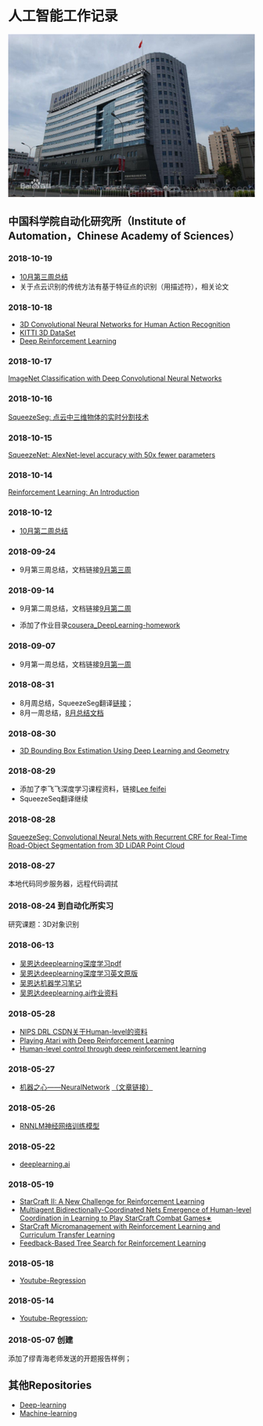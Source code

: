 
# 人工智能工作记录

<p align='center'>
<img src='bg.png'>
</p>

## 中国科学院自动化研究所（Institute of Automation，Chinese Academy of Sciences）

### 2018-10-19
* [10月第三周总结](https://github.com/usiege/CASIA/blob/master/2018-10-第三周.md)
* 关于点云识别的传统方法有基于特征点的识别（用描述符），相关论文

### 2018-10-18
* [3D Convolutional Neural Networks for Human Action Recognition](https://blog.csdn.net/liuxiao214/article/details/78066243)
* [KITTI 3D DataSet](http://www.cvlibs.net/datasets/kitti/eval_object.php?obj_benchmark=3d)
* [Deep Reinforcement Learning](https://arxiv.org/abs/1810.06339)

### 2018-10-17
[ImageNet Classification with Deep Convolutional Neural Networks](https://blog.csdn.net/quincuntial/article/details/75668467)

### 2018-10-16
[SqueezeSeg: 点云中三维物体的实时分割技术](https://zhuanlan.zhihu.com/p/43598102)

### 2018-10-15
[SqueezeNet: AlexNet-level accuracy with 50x fewer parameters](https://github.com/uwuneng/SqueezeNet)

### 2018-10-14

[Reinforcement Learning: An Introduction](https://github.com/ShangtongZhang/reinforcement-learning-an-introduction)

### 2018-10-12
* [10月第二周总结](https://github.com/usiege/CASIA/blob/master/2018-10-第二周.md)

### 2018-09-24

* 9月第三周总结，文档链接[9月第三周](https://github.com/usiege/CASIA/blob/master/2018-09-第三周.md)

### 2018-09-14

* 9月第二周总结，文档链接[9月第二周](https://github.com/usiege/CASIA/blob/master/2018-09-第二周.md)

* 添加了作业目录[cousera_DeepLearning-homework](https://github.com/usiege/Deep-Learning/cousera_DeepLearning-homework)

### 2018-09-07

* 9月第一周总结，文档链接[9月第一周](https://github.com/usiege/CASIA/blob/master/2018-09-第一周.md)


### 2018-08-31

* 8月周总结，SqueezeSeg翻译[链接](https://github.com/usiege/Deep-Learning/blob/master/SqueezeSeg-%20Convolutional%20Neural%20Nets%20with%20Recurrent%20CRF%20for%20Real-Time%20Road-Object%20Segmentation%20from%203D%20LiDAR%20Point%20Cloud.md)；
* 8月一周总结，[8月总结文档](https://github.com/usiege/CASIA/blob/master/2018-08-总结.md)

### 2018-08-30

* [3D Bounding Box Estimation Using Deep Learning and Geometry](https://blog.csdn.net/cuichuanchen3307/article/details/80970086)


### 2018-08-29

* 添加了李飞飞深度学习课程资料，链接[Lee feifei](https://github.com/usiege/Deep-Learning/tree/master/Lee%20feifei)
* SqueezeSeq翻译继续

### 2018-08-28

[SqueezeSeg: Convolutional Neural Nets with Recurrent CRF for Real-Time Road-Object Segmentation from 3D LiDAR Point Cloud](https://github.com/uwuneng/SqueezeSeg) 

### 2018-08-27 

本地代码同步服务器，远程代码调拭

### 2018-08-24 到自动化所实习

研究课题：3D对象识别

### 2018-06-13
 * [吴恩达deeplearning深度学习pdf](https://github.com/usiege/Deep-Learning/blob/master/Deeplearning深度学习笔记v5.54.pdf)
 * [吴恩达deeplearning深度学习英文原版](https://github.com/usiege/Deep-Learning/blob/master/Programming%2BAssignments%2Bof%2BDeep%2BLearning%2BSpecialization%2B%25285%2Bcourses%2529.pdf)
 * [吴恩达机器学习笔记](https://github.com/uwuneng/Coursera-ML-AndrewNg-Notes)
 * [吴恩达deeplearning.ai作业资料](https://github.com/uwuneng/deeplearning.ai)

### 2018-05-28

 * [NIPS DRL CSDN关于Human-level的资料](https://blog.csdn.net/mydear_11000/article/details/51488118)
 * [Playing Atari with Deep Reinforcement Learning](https://github.com/usiege/CASIA/blob/master/paper-reinforcement/1312.5602v1%20Playing%20Atari.pdf)
 * [Human-level control through deep reinforcement learning](https://github.com/usiege/Deep-Learning/blob/master/paper/Human-level-control-through-deep-reinforcement.pdf) 

### 2018-05-27
   - [机器之心——NeuralNetwork](https://github.com/usiege/Deep-Learning/tree/master/0527-NeuralNetwork)   [（文章链接）](https://mp.weixin.qq.com/s/KJafSya1PVWM_o2EZ4xl6w)


### 2018-05-26
  - [RNNLM神经网络训练模型](https://github.com/usiege/Python/tree/master/ai-learning/npl-lesson3)


### 2018-05-22

 * [deeplearning.ai](http://deeplearning.ai)

### 2018-05-19

 * [StarCraft II: A New Challenge for Reinforcement Learning](https://github.com/usiege/CASIA/blob/master/paper-reinforcement/1708.04782%20StarCraft%20II%20RL.pdf)
 * [Multiagent Bidirectionally-Coordinated Nets
Emergence of Human-level Coordination in Learning to Play StarCraft Combat Games∗
](https://github.com/usiege/CASIA/blob/master/paper-reinforcement/1703.10069%20StarCraft%20BCN.pdf)
 * [StarCraft Micromanagement with Reinforcement
Learning and Curriculum Transfer Learning](https://github.com/usiege/CASIA/blob/master/paper-reinforcement/1804.00810%20StarCraft%20RLvsCTL.pdf)
 * [Feedback-Based Tree Search for Reinforcement Learning](https://github.com/usiege/CASIA/blob/master/paper-reinforcement/1805.05935%20FBTS%20RL.pdf)

### 2018-05-18 
  - [Youtube-Regression](https://www.youtube.com/watch?v=fegAeph9UaA&list=PLJV_el3uVTsPy9oCRY30oBPNLCo89yu49&index=2)


### 2018-05-14 
  - [Youtube-Regression](https://www.youtube.com/watch?v=fegAeph9UaA&list=PLJV_el3uVTsPy9oCRY30oBPNLCo89yu49&index=2);

### 2018-05-07 创建

添加了缪青海老师发送的开题报告样例；


## 其他Repositories

* [Deep-learning](https://github.com/usiege/Deep-Learning)
* [Machine-learning](https://github.com/usiege/Machine-Learning)
